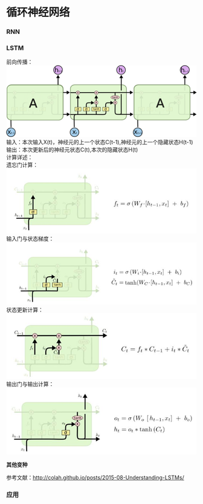 循环神经网络
====
### RNN

### LSTM
前向传播：<br>
![LSTM神经元](/docs/ml/images/12-1.jpg)
输入：本次输入X(t)，神经元的上一个状态C(t-1),神经元的上一个隐藏状态H(t-1)<br>
输出：本次更新后的神经元状态C(t),本次的隐藏状态H(t)<br>
计算详述：<br>
遗忘门计算：![遗忘门](/docs/ml/images/12-2.jpg)<br>
输入门与状态梯度：![输入门与状态梯度](/docs/ml/images/12-3.jpg)<br>
状态更新计算：![状态更新计算](/docs/ml/images/12-4.jpg)<br>
输出门与输出计算：![输出门与输出计算](/docs/ml/images/12-5.jpg)<br>

**其他变种**


参考文献：http://colah.github.io/posts/2015-08-Understanding-LSTMs/

### 应用
